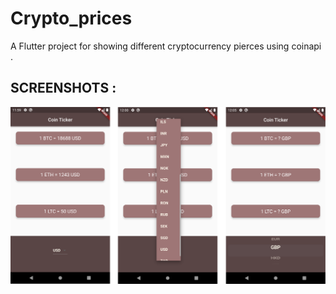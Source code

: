 # Crypto_prices

A Flutter project for showing different cryptocurrency pierces using coinapi .

## SCREENSHOTS :
<img src="screenshots/1.png"/>
